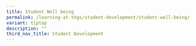 ```yaml
---
title: Student Well being
permalink: /learning-at-tkgs/student-development/student-well-being/
variant: tiptap
description: ""
third_nav_title: Student Development
---
```

